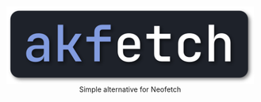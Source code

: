 <div align='center'>
<img src='.assets/akfetch.png' alt='Akfetch Logo' width='500'>
Simple alternative for Neofetch
</div>
<br>

